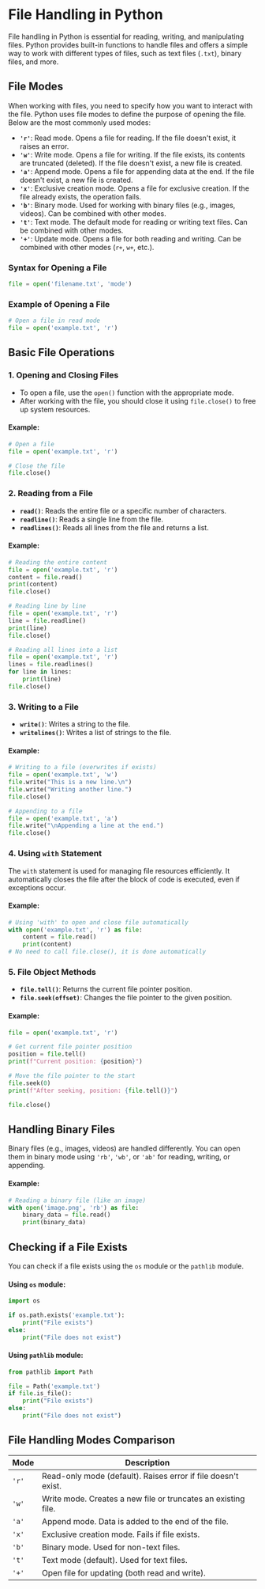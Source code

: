 # **File Handling in Python**

File handling in Python is essential for reading, writing, and manipulating files. Python provides built-in functions to handle files and offers a simple way to work with different types of files, such as text files (`.txt`), binary files, and more.

## **File Modes**

When working with files, you need to specify how you want to interact with the file. Python uses file modes to define the purpose of opening the file. Below are the most commonly used modes:

- **`'r'`**: Read mode. Opens a file for reading. If the file doesn't exist, it raises an error.
- **`'w'`**: Write mode. Opens a file for writing. If the file exists, its contents are truncated (deleted). If the file doesn't exist, a new file is created.
- **`'a'`**: Append mode. Opens a file for appending data at the end. If the file doesn't exist, a new file is created.
- **`'x'`**: Exclusive creation mode. Opens a file for exclusive creation. If the file already exists, the operation fails.
- **`'b'`**: Binary mode. Used for working with binary files (e.g., images, videos). Can be combined with other modes.
- **`'t'`**: Text mode. The default mode for reading or writing text files. Can be combined with other modes.
- **`'+'`**: Update mode. Opens a file for both reading and writing. Can be combined with other modes (`r+`, `w+`, etc.).

### **Syntax for Opening a File**

```python
file = open('filename.txt', 'mode')
```

### **Example of Opening a File**

```python
# Open a file in read mode
file = open('example.txt', 'r')
```

## **Basic File Operations**

### 1. **Opening and Closing Files**

- To open a file, use the `open()` function with the appropriate mode.
- After working with the file, you should close it using `file.close()` to free up system resources.

#### Example:

```python
# Open a file
file = open('example.txt', 'r')

# Close the file
file.close()
```

### 2. **Reading from a File**

- **`read()`**: Reads the entire file or a specific number of characters.
- **`readline()`**: Reads a single line from the file.
- **`readlines()`**: Reads all lines from the file and returns a list.

#### Example:

```python
# Reading the entire content
file = open('example.txt', 'r')
content = file.read()
print(content)
file.close()

# Reading line by line
file = open('example.txt', 'r')
line = file.readline()
print(line)
file.close()

# Reading all lines into a list
file = open('example.txt', 'r')
lines = file.readlines()
for line in lines:
    print(line)
file.close()
```

### 3. **Writing to a File**

- **`write()`**: Writes a string to the file.
- **`writelines()`**: Writes a list of strings to the file.

#### Example:

```python
# Writing to a file (overwrites if exists)
file = open('example.txt', 'w')
file.write("This is a new line.\n")
file.write("Writing another line.")
file.close()

# Appending to a file
file = open('example.txt', 'a')
file.write("\nAppending a line at the end.")
file.close()
```

### 4. **Using `with` Statement**

The `with` statement is used for managing file resources efficiently. It automatically closes the file after the block of code is executed, even if exceptions occur.

#### Example:

```python
# Using 'with' to open and close file automatically
with open('example.txt', 'r') as file:
    content = file.read()
    print(content)
# No need to call file.close(), it is done automatically
```

### 5. **File Object Methods**

- **`file.tell()`**: Returns the current file pointer position.
- **`file.seek(offset)`**: Changes the file pointer to the given position.

#### Example:

```python
file = open('example.txt', 'r')

# Get current file pointer position
position = file.tell()
print(f"Current position: {position}")

# Move the file pointer to the start
file.seek(0)
print(f"After seeking, position: {file.tell()}")

file.close()
```

## **Handling Binary Files**

Binary files (e.g., images, videos) are handled differently. You can open them in binary mode using `'rb'`, `'wb'`, or `'ab'` for reading, writing, or appending.

#### Example:

```python
# Reading a binary file (like an image)
with open('image.png', 'rb') as file:
    binary_data = file.read()
    print(binary_data)
```

## **Checking if a File Exists**

You can check if a file exists using the `os` module or the `pathlib` module.

#### Using `os` module:

```python
import os

if os.path.exists('example.txt'):
    print("File exists")
else:
    print("File does not exist")
```

#### Using `pathlib` module:

```python
from pathlib import Path

file = Path('example.txt')
if file.is_file():
    print("File exists")
else:
    print("File does not exist")
```

## **File Handling Modes Comparison**

| Mode  | Description                                                   |
| ----- | ------------------------------------------------------------- |
| `'r'` | Read-only mode (default). Raises error if file doesn't exist. |
| `'w'` | Write mode. Creates a new file or truncates an existing file. |
| `'a'` | Append mode. Data is added to the end of the file.            |
| `'x'` | Exclusive creation mode. Fails if file exists.                |
| `'b'` | Binary mode. Used for non-text files.                         |
| `'t'` | Text mode (default). Used for text files.                     |
| `'+'` | Open file for updating (both read and write).                 |
